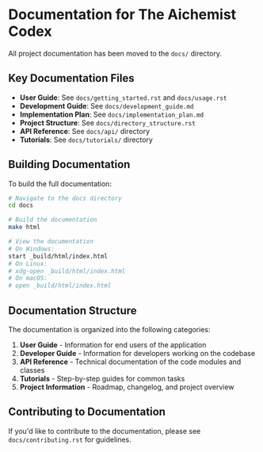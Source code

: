 # Documentation for The Aichemist Codex

All project documentation has been moved to the `docs/` directory.

## Key Documentation Files

- **User Guide**: See `docs/getting_started.rst` and `docs/usage.rst`
- **Development Guide**: See `docs/development_guide.md`
- **Implementation Plan**: See `docs/implementation_plan.md`
- **Project Structure**: See `docs/directory_structure.rst`
- **API Reference**: See `docs/api/` directory
- **Tutorials**: See `docs/tutorials/` directory

## Building Documentation

To build the full documentation:

```bash
# Navigate to the docs directory
cd docs

# Build the documentation
make html

# View the documentation
# On Windows:
start _build/html/index.html
# On Linux:
# xdg-open _build/html/index.html
# On macOS:
# open _build/html/index.html
```

## Documentation Structure

The documentation is organized into the following categories:

1. **User Guide** - Information for end users of the application
2. **Developer Guide** - Information for developers working on the codebase
3. **API Reference** - Technical documentation of the code modules and classes
4. **Tutorials** - Step-by-step guides for common tasks
5. **Project Information** - Roadmap, changelog, and project overview

## Contributing to Documentation

If you'd like to contribute to the documentation, please see
`docs/contributing.rst` for guidelines.
